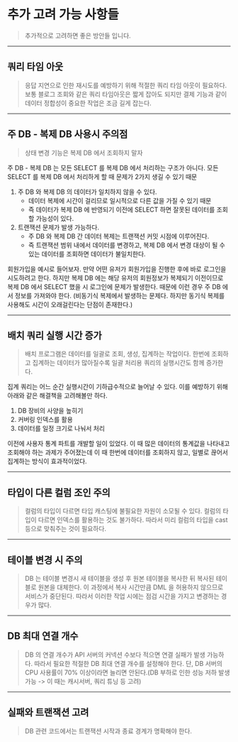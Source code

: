 # 추가 고려 가능 사항들
> 추가적으로 고려하면 좋은 방안들 입니다.

---
## 쿼리 타임 아웃
> 응답 지연으로 인한 재시도를 예방하기 위해 적절한 쿼리 타임 아웃이 필요하다.
> 보통 블로그 조회와 같은 쿼리 타임아웃은 짧게 잡아도 되지만 결제 기능과 같이 데이터 정합성이 중요한 작업은 조금 길게 잡는다.

---
## 주 DB - 복제 DB 사용시 주의점
> 상태 변경 기능은 복제 DB 에서 조회하지 말자

주 DB - 복제 DB 는 모든 SELECT 를 복제 DB 에서 처리하는 구조가 아니다.
모든 SELECT 를 복제 DB 에서 처리하게 할 때 문제가 2가지 생길 수 있기 때문

1. 주 DB 와 복제 DB 의 데이터가 일치하지 않을 수 있다.
   * 데이터 복제에 시간이 걸리므로 일시적으로 다른 값을 가질 수 있기 때문
   * 즉 데이터가 복제 DB 에 반영되기 이전에 SELECT 하면 잘못된 데이터를 조회할 가능성이 있다.
2. 트랜잭션 문제가 발생 가능하다.
   * 주 DB 와 복제 DB 간 데이터 복제는 트랜잭션 커밋 시점에 이루어진다.
   * 즉 트랜잭션 범위 내에서 데이터를 변경하고, 복제 DB 에서 변경 대상이 될 수 있는 데이터를 조회하면 데이터가 불일치한다.

회원가입을 예시로 들어보자. 만약 어떤 유저가 회원가입을 진행한 후에 바로 로그인을 시도하려고 한다.
하지만 복제 DB 에는 해당 유저의 회원정보가 복제되기 이전이므로 복제 DB 에서 SELECT 했을 시 로그인에 문제가 발생한다.
때문에 이런 경우 주 DB 에서 정보를 가져와야 한다. (비동기식 복제에서 발생하는 문제다. 하지만 동기식 복제를 사용해도 시간이 오래걸린다는 단점이 존재한다.)

---
## 배치 쿼리 실행 시간 증가
> 배치 프로그램은 데이터를 일괄로 조회, 생성, 집계하는 작업이다.
> 한번에 조회하고 집계하는 데이터가 많아질수록 일괄 처리용 쿼리의 실행시간도 함께 증가한다.

집계 쿼리는 어느 순간 실행시간이 기하급수적으로 늘어날 수 있다. 이를 예방하기 위해 아래와 같은 해결책을 고려해볼만 하다.

1. DB 장비의 사양을 높히기
2. 커버링 인덱스를 활용
3. 데이터를 일정 크기로 나눠서 처리

이전에 사용자 통계 파트를 개발할 일이 있었다. 이 때 많은 데이터의 통계값을 나타내고 조회해야 하는 과제가 주어졌는데 이 때 한번에 데이터를 조회하지 않고,
일별로 끊어서 집계하는 방식이 효과적이었다.

---
## 타입이 다른 컬럼 조인 주의
> 컬럼의 타입이 다르면 타입 캐스팅에 불필요한 자원이 소모될 수 있다.
> 컬럼의 타입이 다르면 인덱스를 활용하는 것도 불가하다.
> 따라서 미리 컬럼의 타입을 cast 등으로 맞춰주는 것이 필요하다.

---
## 테이블 변경 시 주의
> DB 는 테이블 변경시 새 테이블을 생성 후 원본 테이블을 복사한 뒤 복사된 테이블로 원본을 대체한다.
> 이 과정에서 복사 시간만큼 DML 을 허용하지 않으므로 서비스가 중단된다.
> 따라서 이러한 작업 시에는 점검 시간을 가지고 변경하는 경우가 많다.

--- 
## DB 최대 연결 개수
> DB 의 연결 개수가 API 서버의 커넥션 수보다 적으면 연결 실패가 발생 가능하다.
> 따라서 필요한 적절한 DB 최대 연결 개수를 설정해야 한다.
> 단, DB 서버의 CPU 사용률이 70% 이상이라면 늘리면 안된다.(DB 부하로 인한 성능 저하 발생 가능 -> 이 때는 캐시서버, 쿼리 튜닝 등 고려)

---
## 실패와 트랜잭션 고려
> DB 관련 코드에서는 트랜잭션 시작과 종료 경계가 명확해야 한다.